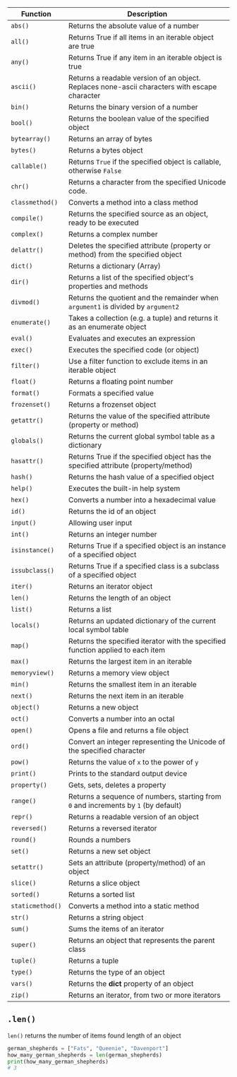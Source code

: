 | Function |	Description |
| -------- | ------------ |
`abs()`|	Returns the absolute value of a number
`all()`	| Returns True if all items in an iterable object are true
`any()` | Returns True if any item in an iterable object is true
`ascii()`	| Returns a readable version of an object. Replaces none-ascii characters with escape character
`bin()` | Returns the binary version of a number
`bool()` | Returns the boolean value of the specified object
`bytearray()` | Returns an array of bytes
`bytes()` | Returns a bytes object
`callable()` | Returns `True` if the specified object is callable, otherwise `False`
`chr()` | Returns a character from the specified Unicode code.
`classmethod()` | Converts a method into a class method
`compile()` | Returns the specified source as an object, ready to be executed
`complex()` | Returns a complex number
`delattr()` | Deletes the specified attribute (property or method) from the specified object
`dict()` | Returns a dictionary (Array)
`dir()` | Returns a list of the specified object's properties and methods
`divmod()` | Returns the quotient and the remainder when `argument1` is divided by `argument2`
`enumerate()` | Takes a collection (e.g. a tuple) and returns it as an enumerate object
`eval()` | Evaluates and executes an expression
`exec()` | Executes the specified code (or object)
`filter()` | Use a filter function to exclude items in an iterable object
`float()` | Returns a floating point number
`format()` | Formats a specified value
`frozenset()` | Returns a frozenset object
`getattr()` | Returns the value of the specified attribute (property or method)
`globals()` | Returns the current global symbol table as a dictionary
`hasattr()` | Returns True if the specified object has the specified attribute (property/method)
`hash()` | Returns the hash value of a specified object
`help()` | Executes the built-in help system
`hex()` | Converts a number into a hexadecimal value
`id()` | Returns the id of an object
`input()` | Allowing user input
`int()` | Returns an integer number
`isinstance()` | Returns True if a specified object is an instance of a specified object
`issubclass()` | Returns True if a specified class is a subclass of a specified object
`iter()` | Returns an iterator object
`len()` |	Returns the length of an object
`list()` | Returns a list
`locals()` | Returns an updated dictionary of the current local symbol table
`map()` | Returns the specified iterator with the specified function applied to each item
`max()` | Returns the largest item in an iterable
`memoryview()` | Returns a memory view object
`min()`	| Returns the smallest item in an iterable
`next()`	| Returns the next item in an iterable
`object()`	| Returns a new object
`oct()` |	Converts a number into an octal
`open()` | Opens a file and returns a file object
`ord()` | Convert an integer representing the Unicode of the specified character
`pow()` | Returns the value of `x` to the power of `y`
`print()` | Prints to the standard output device
`property()` | Gets, sets, deletes a property
`range()` | Returns a sequence of numbers, starting from `0` and increments by `1` (by default)
`repr()` | Returns a readable version of an object
`reversed()` | Returns a reversed iterator
`round()` | Rounds a numbers
`set()` | Returns a new set object
`setattr()` | Sets an attribute (property/method) of an object
`slice()` | Returns a slice object
`sorted()` | Returns a sorted list
`staticmethod()` | Converts a method into a static method
`str()` | Returns a string object
`sum()` | Sums the items of an iterator
`super()` | Returns an object that represents the parent class
`tuple()` | Returns a tuple
`type()`	| Returns the type of an object
`vars()` | Returns the __dict__ property of an object
`zip()` | Returns an iterator, from two or more iterators

## `.len()`
`len()` returns the number of items found length of an object

```py
german_shepherds = ["Fats", "Queenie", "Davenport"]
how_many_german_shepherds = len(german_shepherds)
print(how_many_german_shepherds)
# 3
```
